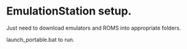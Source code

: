 # EmulationStation setup.

Just need to download emulators and ROMS into appropriate folders.

launch_portable.bat to run.
